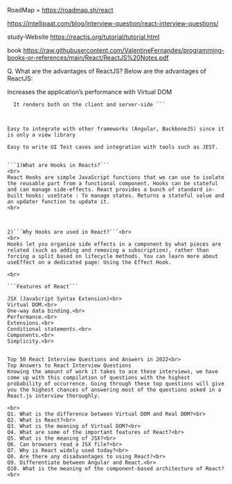 RoadMap = https://roadmap.sh/react <br>

<interviewQuestion> https://intellipaat.com/blog/interview-question/react-interview-questions/

study-Website https://reactjs.org/tutorial/tutorial.html

book https://raw.githubusercontent.com/ValentineFernandes/programming-books-or-references/main/React/ReactJS%20Notes.pdf <br>
  
Q. What are the advantages of ReactJS?
Below are the advantages of ReactJS:

Increases the application’s performance with Virtual DOM

```JSX makes code easy to read and write.
  It renders both on the client and server-side ```



Easy to integrate with other frameworks (Angular, BackboneJS) since it is only a view library

Easy to write UI Test cases and integration with tools such as JEST.
  
  
```1)What are Hooks in Reacts?```
<br>
React Hooks are simple JavaScript functions that we can use to isolate the reusable part from a functional component. Hooks can be stateful and can manage side-effects. React provides a bunch of standard in-built hooks: useState : To manage states. Returns a stateful value and an updater function to update it.
<br>



2)```Why Hooks are used in React?```<br>
<br>
Hooks let you organize side effects in a component by what pieces are related (such as adding and removing a subscription), rather than forcing a split based on lifecycle methods. You can learn more about useEffect on a dedicated page: Using the Effect Hook.

<br>

```Features of React```

JSX (JavaScript Syntax Extension)<br>
Virtual DOM.<br>
One-way data binding.<br>
Performance.<br>
Extensions.<br>
Conditional statements.<br>
Components.<br>
Simplicity.<br>


Top 50 React Interview Questions and Answers in 2022<br>
Top Answers to React Interview Questions
Knowing the amount of work it takes to ace these interviews, we have come up with this compilation of questions with the highest probability of occurrence. Going through these top questions will give you the highest chances of answering most of the questions asked in a React.js interview thoroughly.

<br>
Q1. What is the difference between Virtual DOM and Real DOM?<br>
Q2. What is React?<br>
Q3. What is the meaning of Virtual DOM?<br>
Q4. What are some of the important features of React?<br>
Q5. What is the meaning of JSX?<br>
Q6. Can browsers read a JSX file?<br>
Q7. Why is React widely used today?<br>
Q8. Are there any disadvantages to using React?<br>
Q9. Differentiate between Angular and React.<br>
Q10. What is the meaning of the component-based architecture of React?<br>




